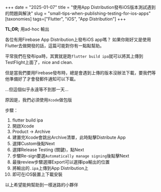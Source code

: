 +++
date = "2025-01-07"
title = "使用App Distribution發布iOS版本測試遇到的問題與解決"
slug = "small-tips-when-publishing-testing-for-ios-apps"
[taxonomies]
tags=["Flutter", "iOS", "App Distribution"]
+++

**TL;DR;** 用ad-hoc 輸出

各位有用Firebase App Distribution上發布iOS app嗎？
如果你剛好又是使用Flutter去做開發的話，這篇可能對你有一點點幫助。

平常我們在發布ipa時，其實就是跑`flutter build ipa`就可以將其上傳到TestFlight上面了，nice and clean.

但是當我們要用Firebase發布時，總是會遇到上傳的版本沒辦法下載，要我們等他準備好了才會發郵件通知可以下載。

...但這個似乎永遠等不到那一天...

原因是，我們必須使用`Xcode`做包版

步驟：

1. flutter build ipa
0. 開啟Xcode
0. Product -> Archive
0. 建置完Xcode會跳出Archive清單，此時點擊Distribute App
0. 選擇Custom後點Next
0. 選擇Release Testing (關鍵)，點Next
0. 步驟Re-sign要選`Automatically manage signing`後點擊Next
0. 最後review步驟選擇Export可以選擇ipa輸出的位置
0. 將輸出的`.ipa`上傳到App Distribution上
0. 即可在iOS裝置上下載安裝

以上希望能夠幫助到一樣迷路的小夥伴

